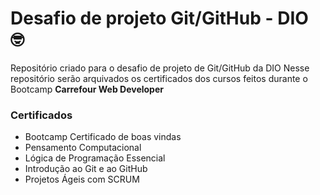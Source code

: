 # Desafio de projeto Git/GitHub - DIO 🤓
Repositório criado para o desafio de projeto de Git/GitHub da DIO
Nesse repositório serão arquivados os certificados dos cursos feitos durante o Bootcamp <strong>Carrefour Web Developer</strong>

### Certificados

- Bootcamp Certificado de boas vindas
- Pensamento Computacional
- Lógica de Programação Essencial
- Introdução ao Git e ao GitHub 
- Projetos Ágeis com SCRUM
